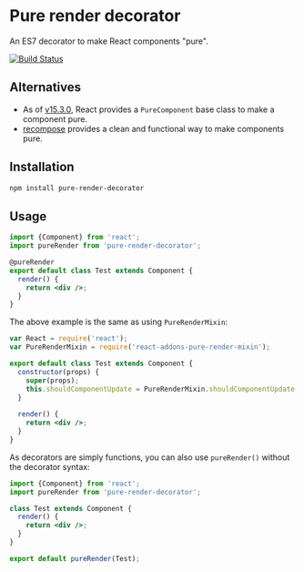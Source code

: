Pure render decorator
=====================

An ES7 decorator to make React components "pure".

[![Build Status](https://travis-ci.org/felixgirault/pure-render-decorator.svg?branch=master)](https://travis-ci.org/felixgirault/pure-render-decorator)

Alternatives
------------

* As of [v15.3.0](https://github.com/facebook/react/releases/tag/v15.3.0), React provides a `PureComponent` base class to make a component pure.
* [recompose](https://github.com/acdlite/recompose/blob/master/docs/API.md#pure) provides a clean and functional way to make components pure.

Installation
------------

```sh
npm install pure-render-decorator
```

Usage
-----

```jsx
import {Component} from 'react';
import pureRender from 'pure-render-decorator';

@pureRender
export default class Test extends Component {
  render() {
    return <div />;
  }
}
```

The above example is the same as using `PureRenderMixin`:

```jsx
var React = require('react');
var PureRenderMixin = require('react-addons-pure-render-mixin');

export default class Test extends Component {
  constructor(props) {
    super(props);
    this.shouldComponentUpdate = PureRenderMixin.shouldComponentUpdate.bind(this); // https://facebook.github.io/react/docs/pure-render-mixin.html
  }
  
  render() {
    return <div />;
  }
}
```

As decorators are simply functions, you can also use `pureRender()` without the decorator syntax:

```jsx
import {Component} from 'react';
import pureRender from 'pure-render-decorator';

class Test extends Component {
  render() {
    return <div />;
  }
}

export default pureRender(Test);
```
